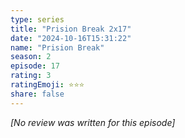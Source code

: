 ```yaml
---
type: series
title: "Prision Break 2x17"
date: "2024-10-16T15:31:22"
name: "Prision Break"
season: 2
episode: 17
rating: 3
ratingEmoji: ⭐️⭐️⭐️
share: false
---
```


_[No review was written for this episode]_
